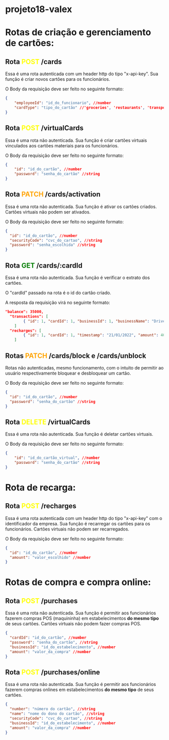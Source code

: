 # projeto18-valex

# Rotas de criação e gerenciamento de cartões:

## Rota <span style="color:yellow"> **POST** </span>/cards

Essa é uma rota autenticada com um header http do tipo "x-api-key". Sua função é criar novos cartões para os funcionários.

O Body da requisição deve ser feito no seguinte formato:

```json
{
	"employeeId": "id_do_funcionario", //number
	"cardType": "tipo_do_cartão" //'groceries', 'restaurants', 'transport', 'education', 'health'
}
```

## Rota <span style="color:yellow"> **POST** </span>/virtualCards

Essa é uma rota não autenticada. Sua função é criar cartões virtuais vinculados aos cartões materiais para os funcionários.

O Body da requisição deve ser feito no seguinte formato:

```json
{
	"id": "id_do_cartão", //number
	"password": "senha_do_cartão" //string
}
```

## Rota <span style="color:orange"> **PATCH** </span>/cards/activation

Essa é uma rota não autenticada. Sua função é ativar os cartões criados. Cartões virtuais não podem ser ativados.

O Body da requisição deve ser feito no seguinte formato:

```json
{
  "id": "id_do_cartão", //number
  "securityCode": "cvc_do_cartao", //string
  "password": "senha_escolhida" //string
}
```

## Rota <span style="color:green"> **GET** </span>/cards/:cardId

Essa é uma rota não autenticada. Sua função é verificar o extrato dos cartões.

O "cardId" passado na rota é o id do cartão criado.

A resposta da requisição virá no seguinte formato:

```json
"balance": 35000,
  "transactions": [
		{ "id": 1, "cardId": 1, "businessId": 1, "businessName": "DrivenEats", "timestamp": "22/01/2022", "amount": 5000 }
	]
  "recharges": [
		{ "id": 1, "cardId": 1, "timestamp": "21/01/2022", "amount": 40000 }
	]
```

## Rotas <span style="color:orange"> **PATCH** </span>/cards/block e /cards/unblock

Rotas não autenticadas, mesmo funcionamento, com o intuito de permitir ao usuário respectivamente bloquear e desbloquear um cartão.

O Body da requisição deve ser feito no seguinte formato:

```json
{
  "id": "id_do_cartão", //number
  "password": "senha_do_cartão" //string
}
```

## Rota <span style="color:yellow"> **DELETE** </span>/virtualCards

Essa é uma rota não autenticada. Sua função é deletar cartões virtuais.

O Body da requisição deve ser feito no seguinte formato:

```json
{
	"id": "id_do_cartão_virtual", //number
	"password": "senha_do_cartão" //string
}
```

# Rota de recarga:

## Rota <span style="color:yellow"> **POST** </span>/recharges

Essa é uma rota autenticada com um header http do tipo "x-api-key" com o identificador da empresa. Sua função é recarregar os cartões para os funcionários. Cartões virtuais não podem ser recarregados.

O Body da requisição deve ser feito no seguinte formato:

```json
{
  "id": "id_do_cartão", //number
  "amount": "valor_escolhido" //number
}
```
# Rotas de compra e compra online:

## Rota <span style="color:yellow"> **POST** </span>/purchases

Essa é uma rota não autenticada. Sua função é permitir aos funcionários fazerem compras POS (maquininha) em estabelecimentos **do mesmo tipo** de seus cartões. Cartões virtuais não podem fazer compras POS.

```json
{
  "cardId": "id_do_cartão", //number
  "password": "senha_do_cartão", //string
  "businessId": "id_do_estabelecimento", //number
  "amount": "valor_da_compra" //number
}
```

## Rota <span style="color:yellow"> **POST** </span>/purchases/online

Essa é uma rota não autenticada. Sua função é permitir aos funcionários fazerem compras onlines em estabelecimentos **do mesmo tipo** de seus cartões.

```json
{
  "number": "número do cartão", //string
  "name": "nome do dono do cartão", //string
  "securityCode": "cvc_do_cartao", //string
  "businessId": "id_do_estabelecimento", //number
  "amount": "valor_da_compra" //number
}
```
